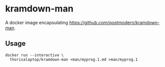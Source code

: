 # kramdown-man

A docker image encapsulating https://github.com/postmodern/kramdown-man.

## Usage

```
docker run --interactive \
  thorisalaptop/kramdown-man <man/myprog.1.md >man/myprog.1
```


